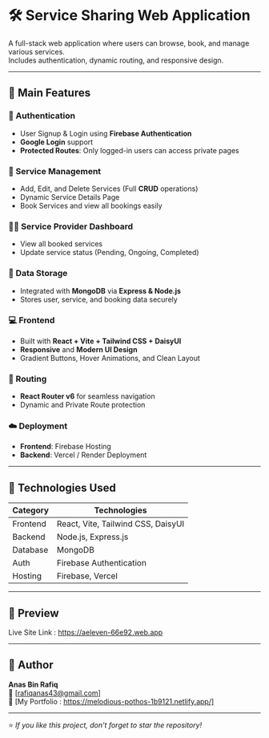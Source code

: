 # 🛠️ Service Sharing Web Application

A full-stack web application where users can browse, book, and manage various services.  
Includes authentication, dynamic routing, and responsive design.

---

## 🚀 Main Features

### 🔐 Authentication
- User Signup & Login using **Firebase Authentication**
- **Google Login** support
- **Protected Routes**: Only logged-in users can access private pages

### 🧰 Service Management
- Add, Edit, and Delete Services (Full **CRUD** operations)
- Dynamic Service Details Page
- Book Services and view all bookings easily

### 🧑‍💼 Service Provider Dashboard
- View all booked services
- Update service status (Pending, Ongoing, Completed)

### 💾 Data Storage
- Integrated with **MongoDB** via **Express & Node.js**
- Stores user, service, and booking data securely

### 💻 Frontend
- Built with **React + Vite + Tailwind CSS + DaisyUI**
- **Responsive** and **Modern UI Design**
- Gradient Buttons, Hover Animations, and Clean Layout

### 🔄 Routing
- **React Router v6** for seamless navigation
- Dynamic and Private Route protection

### ☁️ Deployment
- **Frontend**: Firebase Hosting  
- **Backend**: Vercel / Render Deployment

---

## 🧠 Technologies Used

| Category  | Technologies   |
|-----------|---------------|
| Frontend  | React, Vite, Tailwind CSS, DaisyUI |
| Backend   | Node.js, Express.js |
| Database  | MongoDB |
| Auth      | Firebase Authentication |
| Hosting   | Firebase, Vercel |

---

## 📸 Preview

Live Site Link : https://aeleven-66e92.web.app

---

## 💬 Author

**Anas Bin Rafiq**  
📧 [rafiqanas43@gmail.com]  
🔗 [My Portfolio : https://melodious-pothos-1b9121.netlify.app/]

---

⭐ *If you like this project, don’t forget to star the repository!*
